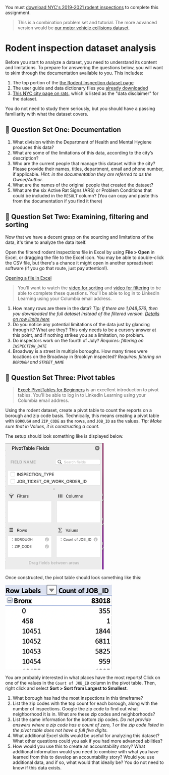 You must [download NYC's 2019-2021 rodent inspections](downloading.md) to complete this assignment.

> This is a combination problem set and tutorial. The more advanced version would be [our motor vehicle collisions dataset](../pivot-tables-crashes/).

# Rodent inspection dataset analysis

Before you start to analyze a dataset, you need to understand its content and limitations. To prepare for answering the questions below, you will want to skim through the documentation available to you. This includes:

1. The top portion of the [the Rodent Inspection dataset page](https://data.cityofnewyork.us/Health/Rodent-Inspection/p937-wjvj)
2. The user guide and data dictionary files you [already downloaded](downloading.md#downloading-the-data-documentation)
3. [This NYC city page on rats](https://www1.nyc.gov/site/doh/health/health-topics/rats.page), which is listed as the "data disclaimer" for the dataset.

You do not need to study them seriously, but you should have a passing familiarity with what the dataset covers.

## 📝 Question Set One: Documentation

1. What division within the Department of Health and Mental Hygiene produces this data? 
2. What are some of the limitations of this data, according to the city’s description? 
3. Who are the current people that manage this dataset within the city? Please provide their names, titles, department, email and phone number, if applicable.  *Hint: in the documentation they are referred to as the Owner/Author.*
4. What are the names of the original people that created the dataset? 
5. What are the six Active Rat Signs (ARS) or Problem Conditions that could be included in the `RESULT` column? (You can copy and paste this from the documentation if you find it there)

## 📝 Question Set Two: Examining, filtering and sorting

Now that we have a decent grasp on the sourcing and limitations of the data, it's time to analyze the data itself.

Open the filtered rodent inspections file in Excel by using **File > Open** in Excel, or dragging the file to the Excel icon. You may be able to double-click the CSV file, but there's a chance it might open in another spreadsheet software (if you go that route, just pay attention!).

[Opening a file in Excel](file-open.png)

> You'll want to watch the [video for sorting](https://www.linkedin.com/learning/excel-2021-essential-training-office-2021-ltsc/sort-data-in-excel) and [video for filtering](https://www.linkedin.com/learning/excel-2021-essential-training-office-2021-ltsc/filter-data-with-a-drop-down-list) to be able to complete these questions. You'll be able to log in to LinkedIn Learning using your Columbia email address.

1. How many rows are there in the data? *Tip: if there are 1,048,576, then you downloaded the full dataset instead of the filtered version. [Details on row limits here](../row-limits/)*
2. Do you notice any potential limitations of the data just by glancing through it? What are they? This only needs to be a cursory answer at this point, and if nothing strikes you as a limitation, no problem.
3. Do inspectors work on the fourth of July? *Requires: filtering on `INSPECTION_DATE`*
4. Broadway is a street in multiple boroughs. How many times were locations on the Broadway in Brooklyn inspected? *Requires: filtering on `BOROUGH` and `STREET_NAME`*

## 📝 Question Set Three: Pivot tables

> [Excel: PivotTables for Beginners](https://www.linkedin.com/learning/excel-pivottables-for-beginners/excel-pivottables-made-easy) is an excellent introduction to pivot tables. You'll be able to log in to LinkedIn Learning using your Columbia email address.

Using the rodent dataset, create a pivot table to count the reports on a borough and zip code basis. Technically, this means creating a pivot table with `BOROUGH` and `ZIP_CODE` as the rows, and `JOB_ID` as the values. *Tip: Make sure that in Values, it is constructing a count.*

The setup should look something like is displayed below.

![Pivot table fields with borough and zip code as rows and count of job id as values](pivot-fields.png)

Once constructed, the pivot table should look something like this:

![Example of what the pivot table should look like](pivot-displayed.png)

You are probably interested in what places have the most reports! Click on one of the values in the `Count of JOB_ID` column in the pivot table. Then, right click and select **Sort > Sort from Largest to Smallest**.

1. What borough has had the most inspections in this timeframe?
2. List the zip codes with the top count for each borough, along with the number of inspections. Google the zip code to find out what neighborhood it is in. What are these zip codes and neighborhoods?
3. List the same information for the bottom zip codes. *Do not provide answers where a zip code has a count of zero, 1 or the zip code listed in the pivot table does not have a full five digits.*
4. What additional Excel skills would be useful for analyzing this dataset? What other questions could you ask if you had more advanced abilities?
5. How would you use this to create an accountability story? What additional information would you need to combine with what you have learned from this to develop an accountability story? Would you use additional data, and if so, what would that ideally be? You do not need to know if this data exists. 
